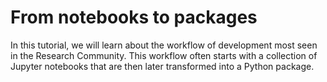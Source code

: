 # From notebooks to packages

In this tutorial, we will learn about the workflow of development
most seen in the Research Community. This workflow often starts with
a collection of Jupyter notebooks that are then later transformed into
a Python package.
